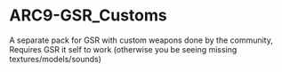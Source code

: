 # ARC9-GSR_Customs
 A separate pack for GSR with custom weapons done by the community, Requires GSR it self to work (otherwise you be seeing missing textures/models/sounds)

